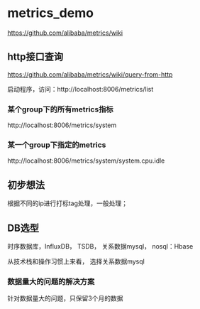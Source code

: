 # metrics_demo
https://github.com/alibaba/metrics/wiki

## http接口查询
https://github.com/alibaba/metrics/wiki/query-from-http


启动程序，访问：http://localhost:8006/metrics/list

### 某个group下的所有metrics指标

http://localhost:8006/metrics/system

### 某一个group下指定的metrics   

http://localhost:8006/metrics/system/system.cpu.idle

## 初步想法
根据不同的ip进行打标tag处理，一般处理；

## DB选型

时序数据库，InfluxDB， TSDB， 关系数据mysql， nosql：Hbase

从技术栈和操作习惯上来看， 选择关系数据mysql


### 数据量大的问题的解决方案
针对数据量大的问题，只保留3个月的数据
